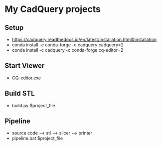 # My CadQuery projects

## Setup
* https://cadquery.readthedocs.io/en/latest/installation.html#installation
* conda install -c conda-forge -c cadquery cadquery=2
* conda install -c cadquery -c conda-forge cq-editor=2

## Start Viewer
* CQ-editor.exe

## Build STL
* build.py $project_file

## Pipeline 
* source code --> stl --> slicer --> printer
* pipeline.bat $project_file


